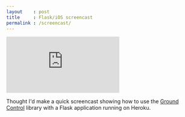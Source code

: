 ```yaml
---
layout    : post
title     : Flask/iOS screencast
permalink : /screencast/
---
```


<div class="embed-video-container">
  <iframe src="http://player.vimeo.com/video/54584111" frameborder="0">&nbsp;</iframe>
</div>

Thought I'd make a quick screencast showing how to use the [Ground
Control](https://github.com/mattt/GroundControl) library with a Flask
application running on Heroku.
